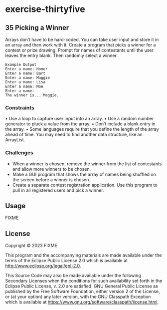 # exercise-thirtyfive

## 35 Picking a Winner
Arrays don’t have to be hard-coded. You can take user input
and store it in an array and then work with it.
Create a program that picks a winner for a contest or prize
drawing. Prompt for names of contestants until the user
leaves the entry blank. Then randomly select a winner.

```
Example Output
Enter a name: Homer
Enter a name: Bart
Enter a name: Maggie
Enter a name: Lisa
Enter a name: Moe
Enter a name:
The winner is... Maggie.
```
### Constraints
• Use a loop to capture user input into an array.
• Use a random number generator to pluck a value from
the array.
• Don’t include a blank entry in the array.
• Some languages require that you define the length of
the array ahead of time. You may need to find another
data structure, like an ArrayList.

### Challenges
- When a winner is chosen, remove the winner from the list of contestants and allow more winners to be chosen.
- Make a GUI program that shows the array of names being shuffled on the screen before a winner is chosen.
- Create a separate contest registration application. Use this program to pull in all registered users and pick a winner.

## Usage

FIXME

## License

Copyright © 2023 FIXME

This program and the accompanying materials are made available under the
terms of the Eclipse Public License 2.0 which is available at
http://www.eclipse.org/legal/epl-2.0.

This Source Code may also be made available under the following Secondary
Licenses when the conditions for such availability set forth in the Eclipse
Public License, v. 2.0 are satisfied: GNU General Public License as published by
the Free Software Foundation, either version 2 of the License, or (at your
option) any later version, with the GNU Classpath Exception which is available
at https://www.gnu.org/software/classpath/license.html.
